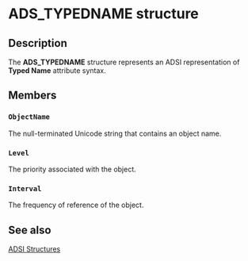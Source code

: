 # ADS_TYPEDNAME structure

## Description

The **ADS_TYPEDNAME** structure represents an ADSI representation of **Typed Name** attribute syntax.

## Members

### `ObjectName`

The null-terminated Unicode string that contains an object name.

### `Level`

The priority associated with the object.

### `Interval`

The frequency of reference of the object.

## See also

[ADSI Structures](https://learn.microsoft.com/windows/desktop/ADSI/adsi-structures)